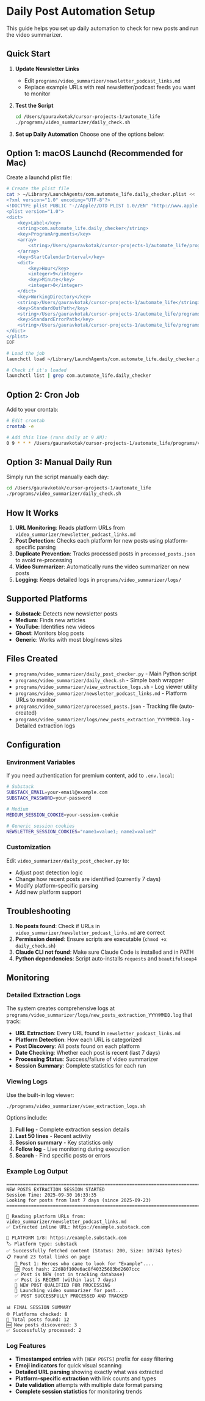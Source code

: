 # Daily Post Automation Setup

This guide helps you set up daily automation to check for new posts and run the video summarizer.

## Quick Start

1. **Update Newsletter Links**
   - Edit `programs/video_summarizer/newsletter_podcast_links.md`
   - Replace example URLs with real newsletter/podcast feeds you want to monitor

2. **Test the Script**
   ```bash
   cd /Users/gauravkotak/cursor-projects-1/automate_life
   ./programs/video_summarizer/daily_check.sh
   ```

3. **Set up Daily Automation**
   Choose one of the options below:

## Option 1: macOS Launchd (Recommended for Mac)

Create a launchd plist file:

```bash
# Create the plist file
cat > ~/Library/LaunchAgents/com.automate_life.daily_checker.plist << 'EOF'
<?xml version="1.0" encoding="UTF-8"?>
<!DOCTYPE plist PUBLIC "-//Apple//DTD PLIST 1.0//EN" "http://www.apple.com/DTDs/PropertyList-1.0.dtd">
<plist version="1.0">
<dict>
    <key>Label</key>
    <string>com.automate_life.daily_checker</string>
    <key>ProgramArguments</key>
    <array>
        <string>/Users/gauravkotak/cursor-projects-1/automate_life/programs/video_summarizer/daily_check.sh</string>
    </array>
    <key>StartCalendarInterval</key>
    <dict>
        <key>Hour</key>
        <integer>9</integer>
        <key>Minute</key>
        <integer>0</integer>
    </dict>
    <key>WorkingDirectory</key>
    <string>/Users/gauravkotak/cursor-projects-1/automate_life</string>
    <key>StandardOutPath</key>
    <string>/Users/gauravkotak/cursor-projects-1/automate_life/programs/video_summarizer/logs/daily_checker.log</string>
    <key>StandardErrorPath</key>
    <string>/Users/gauravkotak/cursor-projects-1/automate_life/programs/video_summarizer/logs/daily_checker_error.log</string>
</dict>
</plist>
EOF

# Load the job
launchctl load ~/Library/LaunchAgents/com.automate_life.daily_checker.plist

# Check if it's loaded
launchctl list | grep com.automate_life.daily_checker
```

## Option 2: Cron Job

Add to your crontab:

```bash
# Edit crontab
crontab -e

# Add this line (runs daily at 9 AM):
0 9 * * * /Users/gauravkotak/cursor-projects-1/automate_life/programs/video_summarizer/daily_check.sh >> /Users/gauravkotak/cursor-projects-1/automate_life/programs/video_summarizer/logs/daily_checker.log 2>&1
```

## Option 3: Manual Daily Run

Simply run the script manually each day:

```bash
cd /Users/gauravkotak/cursor-projects-1/automate_life
./programs/video_summarizer/daily_check.sh
```

## How It Works

1. **URL Monitoring**: Reads platform URLs from `video_summarizer/newsletter_podcast_links.md`
2. **Post Detection**: Checks each platform for new posts using platform-specific parsing
3. **Duplicate Prevention**: Tracks processed posts in `processed_posts.json` to avoid re-processing
4. **Video Summarizer**: Automatically runs the video summarizer on new posts
5. **Logging**: Keeps detailed logs in `programs/video_summarizer/logs/`

## Supported Platforms

- **Substack**: Detects new newsletter posts
- **Medium**: Finds new articles
- **YouTube**: Identifies new videos
- **Ghost**: Monitors blog posts
- **Generic**: Works with most blog/news sites

## Files Created

- `programs/video_summarizer/daily_post_checker.py` - Main Python script
- `programs/video_summarizer/daily_check.sh` - Simple bash wrapper
- `programs/video_summarizer/view_extraction_logs.sh` - Log viewer utility
- `programs/video_summarizer/newsletter_podcast_links.md` - Platform URLs to monitor
- `programs/video_summarizer/processed_posts.json` - Tracking file (auto-created)
- `programs/video_summarizer/logs/new_posts_extraction_YYYYMMDD.log` - Detailed extraction logs

## Configuration

### Environment Variables

If you need authentication for premium content, add to `.env.local`:

```bash
# Substack
SUBSTACK_EMAIL=your-email@example.com
SUBSTACK_PASSWORD=your-password

# Medium
MEDIUM_SESSION_COOKIE=your-session-cookie

# Generic session cookies
NEWSLETTER_SESSION_COOKIES="name1=value1; name2=value2"
```

### Customization

Edit `video_summarizer/daily_post_checker.py` to:
- Adjust post detection logic
- Change how recent posts are identified (currently 7 days)
- Modify platform-specific parsing
- Add new platform support

## Troubleshooting

1. **No posts found**: Check if URLs in `video_summarizer/newsletter_podcast_links.md` are correct
2. **Permission denied**: Ensure scripts are executable (`chmod +x daily_check.sh`)
3. **Claude CLI not found**: Make sure Claude Code is installed and in PATH
4. **Python dependencies**: Script auto-installs `requests` and `beautifulsoup4`

## Monitoring

### Detailed Extraction Logs

The system creates comprehensive logs at `programs/video_summarizer/logs/new_posts_extraction_YYYYMMDD.log` that track:

- **URL Extraction**: Every URL found in `newsletter_podcast_links.md`
- **Platform Detection**: How each URL is categorized
- **Post Discovery**: All posts found on each platform
- **Date Checking**: Whether each post is recent (last 7 days)
- **Processing Status**: Success/failure of video summarizer
- **Session Summary**: Complete statistics for each run

### Viewing Logs

Use the built-in log viewer:
```bash
./programs/video_summarizer/view_extraction_logs.sh
```

Options include:
1. **Full log** - Complete extraction session details
2. **Last 50 lines** - Recent activity
3. **Session summary** - Key statistics only
4. **Follow log** - Live monitoring during execution
5. **Search** - Find specific posts or errors

### Example Log Output

```
================================================================================
NEW POSTS EXTRACTION SESSION STARTED
Session Time: 2025-09-30 16:33:35
Looking for posts from last 7 days (since 2025-09-23)
================================================================================

📖 Reading platform URLs from: video_summarizer/newsletter_podcast_links.md
✅ Extracted inline URL: https://example.substack.com

📡 PLATFORM 1/8: https://example.substack.com
🏷️ Platform type: substack
✅ Successfully fetched content (Status: 200, Size: 107343 bytes)
📋 Found 23 total links on page
   📝 Post 1: Heroes who came to look for "Example"....
   🆔 Post hash: 22d88f100e6ac8f40325603bd2607ccc
   ✅ Post is NEW (not in tracking database)
   ✅ Post is RECENT (within last 7 days)
   📝 NEW POST QUALIFIED FOR PROCESSING
   🚀 Launching video summarizer for post...
   ✅ POST SUCCESSFULLY PROCESSED AND TRACKED

📊 FINAL SESSION SUMMARY
🌐 Platforms checked: 8
📝 Total posts found: 12
🆕 New posts discovered: 3
✅ Successfully processed: 2
```

### Log Features

- **Timestamped entries** with `[NEW POSTS]` prefix for easy filtering
- **Emoji indicators** for quick visual scanning
- **Detailed URL parsing** showing exactly what was extracted
- **Platform-specific extraction** with link counts and types
- **Date validation** attempts with multiple date format parsing
- **Complete session statistics** for monitoring trends